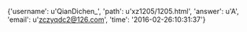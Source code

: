 {'username': u'QianDichen_', 'path': u'xz1205/1205.html', 'answer': u'A', 'email': u'zczyqdc2@126.com', 'time': '2016-02-26:10:31:37'}